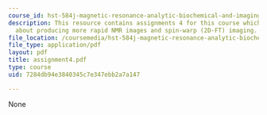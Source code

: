 ```yaml
---
course_id: hst-584j-magnetic-resonance-analytic-biochemical-and-imaging-techniques-spring-2006
description: This resource contains assignments 4 for this course which discusses
  about producing more rapid NMR images and spin-warp (2D-FT) imaging.
file_location: /coursemedia/hst-584j-magnetic-resonance-analytic-biochemical-and-imaging-techniques-spring-2006/7284db94e3840345c7e347ebb2a7a147_assignment4.pdf
file_type: application/pdf
layout: pdf
title: assignment4.pdf
type: course
uid: 7284db94e3840345c7e347ebb2a7a147

---
```

None